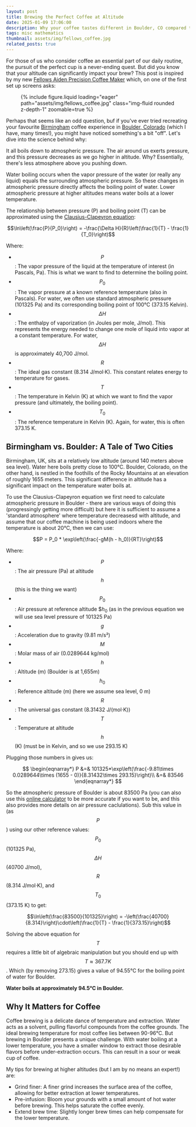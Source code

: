 ```yaml
---
layout: post
title: Brewing the Perfect Coffee at Altitude
date: 2025-01-09 17:06:00
description: Why your coffee tastes different in Boulder, CO compared to Birmingham, UK.
tags: misc mathematics
thumbnail: assets/img/fellows_coffee.jpg
related_posts: true
---
```


For those of us who consider coffee an essential part of our daily routine, the pursuit of the perfect cup is a never-ending quest. But did you know that your altitude can significantly impact your brew? This post is inspired by my new [Fellows Aiden Precision Coffee Maker](https://fellowproducts.com/products/aiden-precision-coffee-maker) which, on one of the first set up screens asks:

<div class="row mt-3">
    <div class="col-sm mt-3 mt-md-0">
        <figure>
            {% include figure.liquid loading="eager" path="assets/img/fellows_coffee.jpg" class="img-fluid rounded z-depth-1" zoomable=true %}
        </figure>
    </div>
</div>

Perhaps that seems like an odd question, buf if you've ever tried recreating your favourite [Birmingham](https://maps.app.goo.gl/8kBMHJEUhXWF1KvL9) coffee experience in [Boulder, Colorado](https://maps.app.goo.gl/rfqUP96D2L4juCtT9) (which I have, many times!), you might have noticed something's a bit "off". Let's dive into the science behind why:

It all boils down to atmospheric pressure. The air around us exerts pressure, and this pressure decreases as we go higher in altitude. Why? Essentially, there's less atmosphere above you pushing down.

Water boiling occurs when the vapor pressure of the water (or really any liquid) equals the surrounding atmospheric pressure. So these changes in atmospheric pressure directly affects the boiling point of water. Lower atmospheric pressure at higher altitudes means water boils at a lower temperature.

The relationship between pressure (P) and boiling point (T) can be approximated using the [Clausius-Clapeyron equation](https://en.wikipedia.org/wiki/Clausius%E2%80%93Clapeyron_relation):

$$\ln\left(\frac{P}{P_0}\right) = -\frac{\Delta H}{R}\left(\frac{1}{T} - \frac{1}{T_0}\right)$$

Where:

- $$P$$: The vapor pressure of the liquid at the temperature of interest (in Pascals, Pa). This is what we want to find to determine the boiling point.
- $$P_0$$: The vapor pressure at a known reference temperature (also in Pascals). For water, we often use standard atmospheric pressure (101325 Pa) and its corresponding boiling point of 100°C (373.15 Kelvin).
- $$\Delta H$$: The enthalpy of vaporization (in Joules per mole, J/mol). This represents the energy needed to change one mole of liquid into vapor at a constant temperature. For water, $$\Delta H$$ is approximately 40,700 J/mol.
- $$R$$: The ideal gas constant (8.314 J/mol·K). This constant relates energy to temperature for gases.
- $$T$$: The temperature in Kelvin (K) at which we want to find the vapor pressure (and ultimately, the boiling point).
- $$T_0$$: The reference temperature in Kelvin (K). Again, for water, this is often 373.15 K.

## Birmingham vs. Boulder: A Tale of Two Cities

Birmingham, UK, sits at a relatively low altitude (around 140 meters above sea level). Water here boils pretty close to 100°C. Boulder, Colorado, on the other hand, is nestled in the foothills of the Rocky Mountains at an elevation of roughly 1655 meters. This significant difference in altitude has a significant impact on the temperature water boils at.

To use the Clausius-Clapeyron equation we first need to calculate atmospheric pressure in Boulder - there are various ways of doing this (progressingly getting more difficult) but here it is sufficient to assume a 'standard atmosphere' where temperature decreasesd with altitude, and assume that our coffee machine is being used indoors where the temperature is about 20°C, then we can use:

$$P = P_0 * \exp\left(\frac{-gM(h - h_0)}{RT}\right)$$

Where:

- $$P$$: The air pressure (Pa) at altitude $$h$$ (this is the thing we want)
- $$P_0$$: Air pressure at reference altitude $$h_0$ (as in the previous equation we will use sea level pressure of 101325 Pa)
- $$g$$: Acceleration due to gravity (9.81 m/s²)
- $$M$$: Molar mass of air (0.0289644 kg/mol)
- $$h$$: Altitude (m) (Boulder is at 1,655m)
- $$h_0$$: Reference altitude (m) (here we assume sea level, 0 m)
- $$R$$: The universal gas constant (8.31432 J/(mol·K))
- $$T$$: Temperature at altitude $$h$$ (K) (must be in Kelvin, and so we use 293.15 K)

Plugging those numbers in gives us:

$$
\begin{eqnarray*}
P &=& 101325*\exp\left(\frac{-9.81\times 0.0289644\times (1655 - 0)}{8.31432\times 293.15}\right)\\
&=& 83546
\end{eqnarray*}
$$

So the atmospheric pressure of Boulder is about 83500 Pa (you can also use this [online calculator](https://www.mide.com/air-pressure-at-altitude-calculator) to be more accurate if you want to be, and this also provides more details on air pressure caclulations). Sub this value in (as $$P$$) using our other reference values: $$P_0$$ (101325 Pa), $$\Delta H$$ (40700 J/mol), $$R$$ (8.314 J/mol·K), and $$T_0$$ (373.15 K) to get:

$$\ln\left(\frac{83500}{101325}\right) = -\left(\frac{40700}{8.314}\right)\cdot\left(\frac{1}{T} - \frac{1}{373.15}\right)$$

Solving the above equation for $$T$$ requires a little bit of algebraic manipulation but you should end up with $$T \approx 367.7 K$$. Which (by removing 273.15) gives a value of 94.55°C for the boiling point of water for Boulder.

**Water boils at approximately 94.5°C in Boulder.**

## Why It Matters for Coffee

Coffee brewing is a delicate dance of temperature and extraction. Water acts as a solvent, pulling flavorful compounds from the coffee grounds. The ideal brewing temperature for most coffee lies between 90-96°C. But brewing in Boulder presents a unique challenge. With water boiling at a lower temperature, you have a smaller window to extract those desirable flavors before under-extraction occurs. This can result in a sour or weak cup of coffee.

My tips for brewing at higher altitudes (but I am by no means an expert!) are:

- Grind finer: A finer grind increases the surface area of the coffee, allowing for better extraction at lower temperatures.
- Pre-infusion: Bloom your grounds with a small amount of hot water before brewing. This helps saturate the coffee evenly.
- Extend brew time: Slightly longer brew times can help compensate for the lower temperature.

